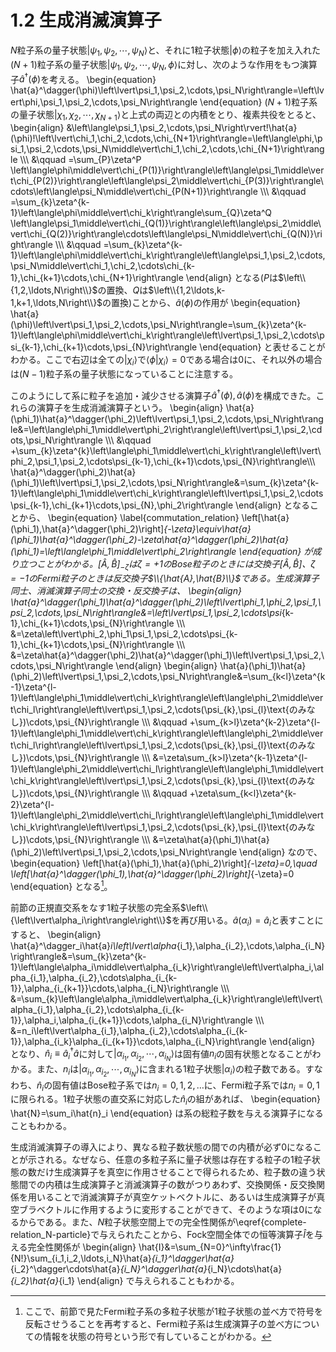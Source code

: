 # 1.2 生成消滅演算子
$N$粒子系の量子状態$\left\lvert\psi_1,\psi_2,\cdots,\psi_N\right\rangle$と、それに1粒子状態$\left\lvert\phi\right\rangle$の粒子を加え入れた$(N+1)$粒子系の量子状態$\left\lvert\psi_1,\psi_2,\cdots,\psi_N,\phi\right\rangle$に対し、次のような作用をもつ演算子$\hat{a}^{\dagger}(\phi)$を考える。
	\begin{equation}
		\hat{a}^\dagger(\phi)\left\lvert\psi_1,\psi_2,\cdots,\psi_N\right\rangle=\left\lvert\phi,\psi_1,\psi_2,\cdots,\psi_N\right\rangle
	\end{equation}
$(N+1)$粒子系の量子状態$\left\lvert\chi_1,\chi_2,\cdots,\chi_{N+1}\right\rangle$と上式の両辺との内積をとり、複素共役をとると、
	\begin{align}
		&\left\langle\psi_1,\psi_2,\cdots,\psi_N\right\rvert\!\hat{a}(\phi)\!\left\lvert\chi_1,\chi_2,\cdots,\chi_{N+1}\right\rangle=\left\langle\phi,\psi_1,\psi_2,\cdots,\psi_N\middle\vert\chi_1,\chi_2,\cdots,\chi_{N+1}\right\rangle \\\\\\
		&\qquad =\sum_{P}\zeta^P \left\langle\phi\middle\vert\chi_{P(1)}\right\rangle\left\langle\psi_1\middle\vert\chi_{P(2)}\right\rangle\left\langle\psi_2\middle\vert\chi_{P(3)}\right\rangle\cdots\left\langle\psi_N\middle\vert\chi_{P(N+1)}\right\rangle \\\\\\
		&\qquad =\sum_{k}\zeta^{k-1}\left\langle\phi\middle\vert\chi_k\right\rangle\sum_{Q}\zeta^Q \left\langle\psi_1\middle\vert\chi_{Q(1)}\right\rangle\left\langle\psi_2\middle\vert\chi_{Q(2)}\right\rangle\cdots\left\langle\psi_N\middle\vert\chi_{Q(N)}\right\rangle \\\\\\
		&\qquad =\sum_{k}\zeta^{k-1}\left\langle\phi\middle\vert\chi_k\right\rangle\left\langle\psi_1,\psi_2,\cdots,\psi_N\middle\vert\chi_1,\chi_2,\cdots\chi_{k-1},\chi_{k+1}\cdots,\chi_{N+1}\right\rangle
	\end{align}
となる($P$は$\left\\{1,2,\ldots,N\right\\}$の置換、$Q$は$\left\\{1,2\ldots,k-1,k+1,\ldots,N\right\\}$の置換)ことから、$\hat{a}(\phi)$の作用が
	\begin{equation}
		\hat{a}(\phi)\left\lvert\psi_1,\psi_2,\cdots,\psi_N\right\rangle=\sum_{k}\zeta^{k-1}\left\langle\phi\middle\vert\chi_k\right\rangle\left\lvert\psi_1,\psi_2,\cdots\psi_{k-1},\chi_{k+1}\cdots,\psi_{N}\right\rangle
	\end{equation}
と表せることがわかる。ここで右辺は全ての$\left\lvert\chi_i\right\rangle$で$\left\langle\phi\middle\vert\chi_i\right\rangle=0$である場合は0に、それ以外の場合は$(N-1)$粒子系の量子状態になっていることに注意する。
		
このようにして系に粒子を追加・減少させる演算子$\hat{a}^\dagger(\phi),\hat{a}(\phi)$を構成できた。これらの演算子を生成消滅演算子という。
	\begin{align}
		\hat{a}(\phi_1)\hat{a}^\dagger(\phi_2)\left\lvert\psi_1,\psi_2,\cdots,\psi_N\right\rangle&=\left\langle\phi_1\middle\vert\phi_2\right\rangle\left\lvert\psi_1,\psi_2,\cdots,\psi_N\right\rangle \\\\\\ &\qquad +\sum_{k}\zeta^{k}\left\langle\phi_1\middle\vert\chi_k\right\rangle\left\lvert\phi_2,\psi_1,\psi_2,\cdots\psi_{k-1},\chi_{k+1}\cdots,\psi_{N}\right\rangle\\\\\\
		\hat{a}^\dagger(\phi_2)\hat{a}(\phi_1)\left\lvert\psi_1,\psi_2,\cdots,\psi_N\right\rangle&=\sum_{k}\zeta^{k-1}\left\langle\phi_1\middle\vert\chi_k\right\rangle\left\lvert\psi_1,\psi_2,\cdots\psi_{k-1},\chi_{k+1}\cdots,\psi_{N},\phi_2\right\rangle
	\end{align}
となることから、
	\begin{equation}	\label{commutation_relation}
		\left[\hat{a}(\phi_1),\hat{a}^\dagger(\phi_2)\right]_{-\zeta}\equiv\hat{a}(\phi_1)\hat{a}^\dagger(\phi_2)-\zeta\hat{a}^\dagger(\phi_2)\hat{a}(\phi_1)=\left\langle\phi_1\middle\vert\phi_2\right\rangle
	\end{equation}
が成り立つことがわかる。$[\hat{A},\hat{B}]_{-\zeta}$は$\zeta=+1$のBose粒子のときには交換子$[\hat{A},\hat{B}]$、$\zeta=-1$のFermi粒子のときは反交換子$\\{\hat{A},\hat{B}\\}$である。生成演算子同士、消滅演算子同士の交換・反交換子は、
	\begin{align}
		\hat{a}^\dagger(\phi_1)\hat{a}^\dagger(\phi_2)\left\lvert\phi_1,\phi_2,\psi_1,\psi_2,\cdots,\psi_N\right\rangle&=\left\lvert\psi_1,\psi_2,\cdots\psi_{k-1},\chi_{k+1}\cdots,\psi_{N}\right\rangle \\\\\\
		&=\zeta\left\lvert\phi_2,\phi_1\psi_1,\psi_2,\cdots\psi_{k-1},\chi_{k+1}\cdots,\psi_{N}\right\rangle \\\\\\
		&=\zeta\hat{a}^\dagger(\phi_2)\hat{a}^\dagger(\phi_1)\left\lvert\psi_1,\psi_2,\cdots,\psi_N\right\rangle 
	\end{align}
	\begin{align}
		\hat{a}(\phi_1)\hat{a}(\phi_2)\left\lvert\psi_1,\psi_2,\cdots,\psi_N\right\rangle&=\sum_{k<l}\zeta^{k-1}\zeta^{l-1}\left\langle\phi_1\middle\vert\chi_k\right\rangle\left\langle\phi_2\middle\vert\chi_l\right\rangle\left\lvert\psi_1,\psi_2,\cdots(\psi_{k},\psi_{l}\text{のみなし})\cdots,\psi_{N}\right\rangle \\\\\\
		&\qquad +\sum_{k>l}\zeta^{k-2}\zeta^{l-1}\left\langle\phi_1\middle\vert\chi_k\right\rangle\left\langle\phi_2\middle\vert\chi_l\right\rangle\left\lvert\psi_1,\psi_2,\cdots(\psi_{k},\psi_{l}\text{のみなし})\cdots,\psi_{N}\right\rangle \\\\\\
		&=\zeta\sum_{k>l}\zeta^{k-1}\zeta^{l-1}\left\langle\phi_2\middle\vert\chi_l\right\rangle\left\langle\phi_1\middle\vert\chi_k\right\rangle\left\lvert\psi_1,\psi_2,\cdots(\psi_{k},\psi_{l}\text{のみなし})\cdots,\psi_{N}\right\rangle \\\\\\
		&\qquad +\zeta\sum_{k<l}\zeta^{k-2}\zeta^{l-1}\left\langle\phi_2\middle\vert\chi_l\right\rangle\left\langle\phi_1\middle\vert\chi_k\right\rangle\left\lvert\psi_1,\psi_2,\cdots(\psi_{k},\psi_{l}\text{のみなし})\cdots,\psi_{N}\right\rangle \\\\\\
		&=\zeta\hat{a}(\phi_1)\hat{a}(\phi_2)\left\lvert\psi_1,\psi_2,\cdots,\psi_N\right\rangle
	\end{align}
なので、
	\begin{equation}
		\left[\hat{a}(\phi_1),\hat{a}(\phi_2)\right]_{-\zeta}=0,\quad \left[\hat{a}^\dagger(\phi_1),\hat{a}^\dagger(\phi_2)\right]_{-\zeta}=0
	\end{equation}
となる[^1]。

前節の正規直交系をなす1粒子状態の完全系$\left\\{\left\lvert\alpha_i\right\rangle\right\\}$を再び用いる。$\hat{a}(\alpha_i)=\hat{a}_i$と表すことにすると、
	\begin{align}
		\hat{a}^\dagger_i\hat{a}_i\left\lvert\alpha_{i_1},\alpha_{i_2},\cdots,\alpha_{i_N}\right\rangle&=\sum_{k}\zeta^{k-1}\left\langle\alpha_i\middle\vert\alpha_{i_k}\right\rangle\left\lvert\alpha_i,\alpha_{i_1},\alpha_{i_2},\cdots\alpha_{i_{k-1}},\alpha_{i_{k+1}}\cdots,\alpha_{i_N}\right\rangle \\\\\\
		&=\sum_{k}\left\langle\alpha_i\middle\vert\alpha_{i_k}\right\rangle\left\lvert\alpha_{i_1},\alpha_{i_2},\cdots\alpha_{i_{k-1}},\alpha_i,\alpha_{i_{k+1}}\cdots,\alpha_{i_N}\right\rangle \\\\\\
		&=n_i\left\lvert\alpha_{i_1},\alpha_{i_2},\cdots\alpha_{i_{k-1}},\alpha_{i_k}\alpha_{i_{k+1}}\cdots,\alpha_{i_N}\right\rangle
	\end{align}
となり、$\hat{n}_i\equiv\hat{a}^\dagger_i\hat{a}$に対して$\left\lvert\alpha_{i_1},\alpha_{i_2},\cdots,\alpha_{i_N}\right\rangle$は固有値$n_i$の固有状態となることがわかる。また、$n_i$は$\left\lvert\alpha_{i_1},\alpha_{i_2},\cdots,\alpha_{i_N}\right\rangle$に含まれる1粒子状態$\left\lvert\alpha_i\right\rangle$の粒子数である。すなわち、$\hat{n}_i$の固有値はBose粒子系では$n_i=0,1,2,\ldots$に、Fermi粒子系では$n_i=0,1$に限られる。1粒子状態の直交系に対応した$\hat{n}_i$の組があれば、
	\begin{equation}
		\hat{N}=\sum_i\hat{n}_i
	\end{equation}
は系の総粒子数を与える演算子になることもわかる。

生成消滅演算子の導入により、異なる粒子数状態の間での内積が必ず0になることが示される。なぜなら、任意の多粒子系に量子状態は存在する粒子の1粒子状態の数だけ生成演算子を真空に作用させることで得られるため、粒子数の違う状態間での内積は生成演算子と消滅演算子の数がつりあわず、交換関係・反交換関係を用いることで消滅演算子が真空ケットベクトルに、あるいは生成演算子が真空ブラベクトルに作用するように変形することができて、そのような項は0になるからである。また、$N$粒子状態空間上での完全性関係が\eqref{complete-relation_N-particle}で与えられたことから、Fock空間全体での恒等演算子$\hat{I}$を与える完全性関係が
	\begin{align}
		\hat{I}&=\sum_{N=0}^\infty\frac{1}{N!}\sum_{i_1,i_2,\ldots,i_N}\hat{a}_{i_1}^\dagger\hat{a}_{i_2}^\dagger\cdots\hat{a}_{i_N}^\dagger\hat{a}_{i_N}\cdots\hat{a}_{i_2}\hat{a}_{i_1}
	\end{align}
で与えられることもわかる。

[^1]: ここで、前節で見たFermi粒子系の多粒子状態が1粒子状態の並べ方で符号を反転させうることを再考すると、Fermi粒子系は生成演算子の並べ方についての情報を状態の符号という形で有していることがわかる。